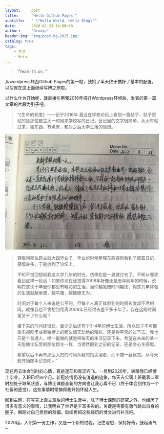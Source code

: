 ```yaml
---
layout:     post
title:      "Hello Github Pages!"
subtitle:   " \"Hello World, Hello Blog\""
date:       2020-02-23 14:00:00
author:     "Groxyu"
header-img: "img/post-bg-2015.jpg"
catalog: true
tags:
    - 生活
    - Meta
---
```


> “Yeah It's on. ”

从wordpress转战Github Pages的第一帖，鼓捣了半天终于搞好了基本的配置。以后就在这上面继续写博之旅啦。

以什么作为开始呢，就直接引用我2016年搭好Wordpress环境后，发表的第一篇文章的片段为引子吧。

>“《生命的长度》——记于2016年
>最近在学校论坛上看到一篇帖子，帖子里贴的是那位题主大一时刚来学校写的日记。日记里的文字很简单，从火车站过来，搬东西，有点累，和对之后大学生活的憧憬。
>
<center>

![](/img/newimg/zhixingdiary.jpg)
</center> <!--结束居中对齐-->

>转眼间那位题主就大四毕业了，毕业的时候整理东西突然看到了那篇日记，感慨良多，于是放到了论坛上。
>
>不知不觉回想起我这大学几年的时光，仿佛也是一晃就过去了。不知从哪里看到这样一段话：如果你现在还觉得2008年好像还是去年前年的时候，说明在这快十年里你都没有精彩的生活。当你越感慨时间越快，你这几年体验的生活就越单调，越平庸，越碌碌无为。
>
>时间对于每个人来说是公平的，但每个人真正体验到的时间长度却不尽相同。就像我也不曾想到距离2008年已经过去差不多十年了。我在这段时间里又干了什么呢？
>
>接下来的时间还很长，至少之后还有个3-4年的博士生活，所以日子不可能像电视剧里或者微博上的那么惊天动地的精彩，还是得平常的过下去。我也只是个普通人，唯一能做的就是把每天的生活记录下来，希望在未来的某一天能像论坛里的那位题主一样，当偶然翻到之前的记录，还是会心生感慨。
>
>希望以后不再有那么大把的时间从我的指尖溜走，而不被一丝察觉。从今天起开始随手记录吧~
 ”


现在再去体会当时的心情，真是迷茫和青涩齐飞。一晃到2020年，转眼我已经博士毕业，入职已经四个月。新冠疫情仍没有消退的迹象，每天去公司上班戴着口罩时刻处于缺氧状态，与博士课题全新的方向也让我心累不已（终于体会到作为一个社畜的感觉）。这些事情时常搞得我开始怀疑人生。

回到主题，在写完上面文章后的博士生涯中，除了博士课题的研究之外，也经历了很多有意义的事情，让我明白了世界是丰富多彩的。关键是需要有勇气跳出自身的圈子，解除对自己思想的禁锢。后续再把这些经历的博文进行补充吧。

2020起，入职第一份工作，又是一个新的过程。记住理想，保持好奇，鼓起勇气~
